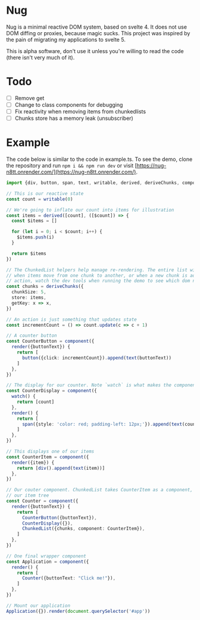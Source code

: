 # Nug

Nug is a minimal reactive DOM system, based on svelte 4. It does not use DOM diffing or proxies, because magic sucks. This project was inspired by the pain of migrating my applications to svelte 5.

This is alpha software, don't use it unless you're willing to read the code (there isn't very much of it).

# Todo

- [ ] Remove get
- [ ] Change to class components for debugging
- [ ] Fix reactivity when removing items from chunkedlists
- [ ] Chunks store has a memory leak (unsubscriber)

# Example

The code below is similar to the code in example.ts. To see the demo, clone the repository and run `npm i && npm run dev` or visit [https://nug-n8tt.onrender.com/](https://nug-n8tt.onrender.com/).

```typescript
import {div, button, span, text, writable, derived, deriveChunks, component, ChunkedList} from 'nug'

// This is our reactive state
const count = writable(0)

// We're going to inflate our count into items for illustration
const items = derived([count], ([$count]) => {
  const $items = []

  for (let i = 0; i < $count; i++) {
    $items.push(i)
  }

  return $items
})

// The ChunkedList helpers help manage re-rendering. The entire list will only re-render
// when items move from one chunk to another, or when a new chunk is added. To see this in
// action, watch the dev tools when running the demo to see which dom nodes get updated.
const chunks = deriveChunks({
  chunkSize: 5,
  store: items,
  getKey: x => x,
})

// An action is just something that updates state
const incrementCount = () => count.update(c => c + 1)

// A counter button
const CounterButton = component({
  render({buttonText}) {
    return [
      button({click: incrementCount}).append(text(buttonText))
    ]
  },
})

// The display for our counter. Note `watch` is what makes the component reactive
const CounterDisplay = component({
  watch() {
    return [count]
  },
  render() {
    return [
      span({style: 'color: red; padding-left: 12px;'}).append(text(count.get())),
    ]
  },
})

// This displays one of our items
const CounterItem = component({
  render({item}) {
    return [div().append(text(item))]
  },
})

// Our couter component. ChunkedList takes CounterItem as a component, along with
// our item tree
const Counter = component({
  render({buttonText}) {
    return [
      CounterButton({buttonText}),
      CounterDisplay({}),
      ChunkedList({chunks, component: CounterItem}),
    ]
  },
})

// One final wrapper component
const Application = component({
  render() {
    return [
      Counter({buttonText: "Click me!"}),
    ]
  },
})

// Mount our application
Application({}).render(document.querySelector('#app'))
```
